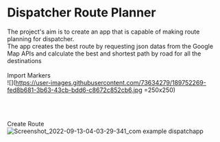 # Dispatcher Route Planner
The project's aim is to create an app that is capable of making route planning for dispatcher.<br/>
The app creates the best route by requesting json datas from the Google Map APIs and calculate the best and shortest path by road for all the destinations
<br/><br/>
Import Markers<br/>
![](https://user-images.githubusercontent.com/73634279/189752269-fed8b681-3b63-43cb-bdd6-c8672c852cb6.jpg =250x250)

<br/><br/>

Create Route
<br/>
![Screenshot_2022-09-13-04-03-29-341_com example dispatchapp](https://user-images.githubusercontent.com/73634279/189752335-c3051aff-59aa-486f-9acd-fb1b2d8d3937.jpg)
